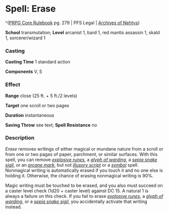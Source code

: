 # Spell: Erase

^([PRPG Core Rulebook][ss-erase] pg. 279 | PFS Legal | [Archives of Nehtys][sn-erase])

**School** transmutation; **Level** arcanist 1, bard 1, red mantis assassin 1, skald 1, sorcerer/wizard 1

### Casting

**Casting Time** 1 standard action  

**Components** V, S

### Effect

**Range** close (25 ft. + 5 ft./2 levels)  

**Target** one scroll or two pages  

**Duration** instantaneous  

**Saving Throw** see text; **Spell Resistance** no

### Description

_Erase_ removes writings of either magical or mundane nature from a scroll or from one or two pages of paper, parchment, or similar surfaces. With this spell, you can remove _[explosive runes]_, a _[glyph of warding]_, a _[sepia snake sigil]_, or an _[arcane mark]_, but not _[illusory script]_ or a _[symbol]_ spell. Nonmagical writing is automatically erased if you touch it and no one else is holding it. Otherwise, the chance of erasing nonmagical writing is 90%.  

Magic writing must be touched to be erased, and you also must succeed on a caster level check (1d20 + caster level) against DC 15. A natural 1 is always a failure on this check. If you fail to erase _[explosive runes]_, a _[glyph of warding]_, or a _[sepia snake sigil]_, you accidentally activate that writing instead.

[ss-erase]: http://paizo.com/pathfinderRPG/v57
[sn-erase]: http://www.archivesofnethys.com/SpellDisplay.aspx?ItemName=Erase
[arcane mark]: http://www.archivesofnethys.com/SpellDisplay.aspx?ItemName=arcane%20mark
[illusory script]: http://www.archivesofnethys.com/SpellDisplay.aspx?ItemName=illusory%20script
[explosive runes]: http://www.archivesofnethys.com/SpellDisplay.aspx?ItemName=explosive%20runes
[glyph of warding]: http://www.archivesofnethys.com/SpellDisplay.aspx?ItemName=glyph%20of%20warding
[symbol]: http://www.archivesofnethys.com/SpellDisplay.aspx?ItemName=symbol
[sepia snake sigil]: http://www.archivesofnethys.com/SpellDisplay.aspx?ItemName=sepia%20snake%20sigil